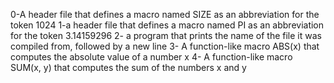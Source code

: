 0-A header file that defines a macro named SIZE as an abbreviation for the token 1024
1-a header file that defines a macro named PI as an abbreviation for the token 3.14159296
2- a program that prints the name of the file it was compiled from, followed by a new line
3- A function-like macro ABS(x) that computes the absolute value of a number x
4- A  function-like macro SUM(x, y) that computes the sum of the numbers x and y
